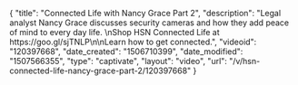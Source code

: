 {
    "title": "Connected Life with Nancy Grace Part 2",
    "description": "Legal analyst Nancy Grace discusses security cameras and how they add peace of mind to every day life. \nShop HSN Connected Life at https:\/\/goo.gl\/sjTNLP\n\nLearn how to get connected.",
    "videoid": "120397668",
    "date_created": "1506710399",
    "date_modified": "1507566355",
    "type": "captivate",
    "layout": "video",
    "url": "\/v\/hsn-connected-life-nancy-grace-part-2\/120397668"
}
